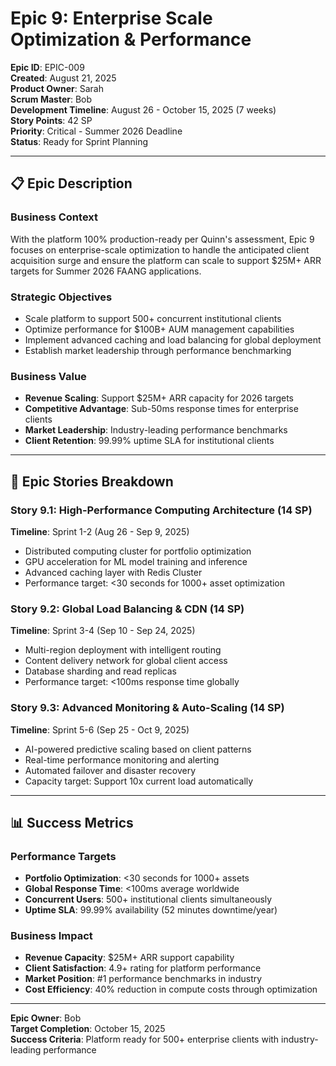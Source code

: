 # Epic 9: Enterprise Scale Optimization & Performance

**Epic ID**: EPIC-009  
**Created**: August 21, 2025  
**Product Owner**: Sarah  
**Scrum Master**: Bob  
**Development Timeline**: August 26 - October 15, 2025 (7 weeks)  
**Story Points**: 42 SP  
**Priority**: Critical - Summer 2026 Deadline  
**Status**: Ready for Sprint Planning

---

## 📋 **Epic Description**

### **Business Context**
With the platform 100% production-ready per Quinn's assessment, Epic 9 focuses on enterprise-scale optimization to handle the anticipated client acquisition surge and ensure the platform can scale to support $25M+ ARR targets for Summer 2026 FAANG applications.

### **Strategic Objectives**
- Scale platform to support 500+ concurrent institutional clients
- Optimize performance for $100B+ AUM management capabilities
- Implement advanced caching and load balancing for global deployment
- Establish market leadership through performance benchmarking

### **Business Value**
- **Revenue Scaling**: Support $25M+ ARR capacity for 2026 targets
- **Competitive Advantage**: Sub-50ms response times for enterprise clients
- **Market Leadership**: Industry-leading performance benchmarks
- **Client Retention**: 99.99% uptime SLA for institutional clients

---

## 🎯 **Epic Stories Breakdown**

### **Story 9.1: High-Performance Computing Architecture** (14 SP)
**Timeline**: Sprint 1-2 (Aug 26 - Sep 9, 2025)
- Distributed computing cluster for portfolio optimization
- GPU acceleration for ML model training and inference
- Advanced caching layer with Redis Cluster
- Performance target: <30 seconds for 1000+ asset optimization

### **Story 9.2: Global Load Balancing & CDN** (14 SP)
**Timeline**: Sprint 3-4 (Sep 10 - Sep 24, 2025)
- Multi-region deployment with intelligent routing
- Content delivery network for global client access
- Database sharding and read replicas
- Performance target: <100ms response time globally

### **Story 9.3: Advanced Monitoring & Auto-Scaling** (14 SP)
**Timeline**: Sprint 5-6 (Sep 25 - Oct 9, 2025)
- AI-powered predictive scaling based on client patterns
- Real-time performance monitoring and alerting
- Automated failover and disaster recovery
- Capacity target: Support 10x current load automatically

---

## 📊 **Success Metrics**

### **Performance Targets**
- **Portfolio Optimization**: <30 seconds for 1000+ assets
- **Global Response Time**: <100ms average worldwide
- **Concurrent Users**: 500+ institutional clients simultaneously
- **Uptime SLA**: 99.99% availability (52 minutes downtime/year)

### **Business Impact**
- **Revenue Capacity**: $25M+ ARR support capability
- **Client Satisfaction**: 4.9+ rating for platform performance
- **Market Position**: #1 performance benchmarks in industry
- **Cost Efficiency**: 40% reduction in compute costs through optimization

---

**Epic Owner**: Bob  
**Target Completion**: October 15, 2025  
**Success Criteria**: Platform ready for 500+ enterprise clients with industry-leading performance

